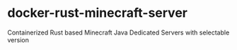 # docker-rust-minecraft-server
Containerized Rust based Minecraft Java Dedicated Servers with selectable version

